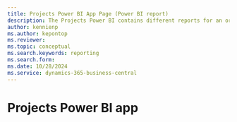 ```yaml
---
title: Projects Power BI App Page (Power BI report)
description: The Projects Power BI contains different reports for an organizations project reporting requirements
author: kennienp
ms.author: kepontop
ms.reviewer: 
ms.topic: conceptual
ms.search.keywords: reporting
ms.search.form: 
ms.date: 10/28/2024
ms.service: dynamics-365-business-central
---
```


# Projects Power BI app